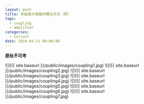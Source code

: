 ```yaml
---
layout: post
title: 多级放大电路的耦合方式（转）
tags:
  - coupling
  - amplifier
categories:
  - Circuit
date: 2014-04-21 00:00:00
---
```


**原处不可考**

![]({{ site.baseurl }}/public/images/coupling1.jpg)
![]({{ site.baseurl }}/public/images/coupling2.jpg)
![]({{ site.baseurl }}/public/images/coupling3.jpg)
![]({{ site.baseurl }}/public/images/coupling4.jpg)
![]({{ site.baseurl }}/public/images/coupling5.jpg)
![]({{ site.baseurl }}/public/images/coupling6.jpg)
![]({{ site.baseurl }}/public/images/coupling7.jpg)
